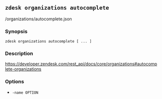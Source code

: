 ## `zdesk organizations autocomplete`

/organizations/autocomplete.json

### Synopsis

    zdesk organizations autocomplete [ ... ]

### Description

https://developer.zendesk.com/rest_api/docs/core/organizations#autocomplete-organizations

### Options

* `-name OPTION`

